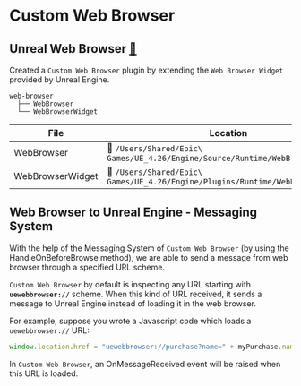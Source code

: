 # Custom Web Browser

## Unreal Web Browser [:link:](https://docs.unrealengine.com/4.27/ko/InteractiveExperiences/UMG/UserGuide/WidgetTypeReference/WebBrowser/)

Created a `Custom Web Browser` plugin by extending the `Web Browser Widget` provided by Unreal Engine.

```
web-browser       
  ├── WebBrowser       
  └── WebBrowserWidget
```

| File | Location |
|---|---|
| WebBrowser | :file_folder: `/Users/Shared/Epic\ Games/UE_4.26/Engine/Source/Runtime/WebBrowser` |
| WebBrowserWidget | :file_folder: `/Users/Shared/Epic\ Games/UE_4.26/Engine/Plugins/Runtime/WebBrowserWidget` |

## Web Browser to Unreal Engine - Messaging System

With the help of the Messaging System of `Custom Web Browser` (by using the HandleOnBeforeBrowse method), 
we are able to send a message from web browser through a specified URL scheme.

`Custom Web Browser` by default is inspecting any URL starting with **`uewebbrowser://`** scheme. When this kind of URL received, 
it sends a message to Unreal Engine instead of loading it in the web browser.

For example, suppose you wrote a Javascript code which loads a `uewebbrowser://` URL:

```javascript
window.location.href = "uewebbrowser://purchase?name=" + myPurchase.name + "&price=" + myPurchase.price;
```

In `Custom Web Browser`, an OnMessageReceived event will be raised when this URL is loaded.